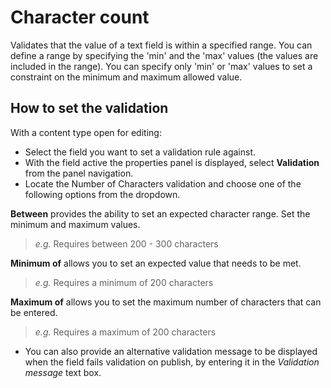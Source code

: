 # Character count
Validates that the value of a text field is within a specified range. You can define a range by specifying the 'min' and the 'max' values (the values are included in the range). You can specify only 'min' or 'max' values to set a constraint on the minimum and maximum allowed value.

## How to set the validation
With a content type open for editing:

- Select the field you want to set a validation rule against.
- With the field active the properties panel is displayed, select **Validation** from the panel navigation.
- Locate the Number of Characters validation and choose one of the following options from the dropdown.

**Between** provides the ability to set an expected character range. Set the minimum and maximum values.

> *e.g.* Requires between 200 - 300 characters

**Minimum of** allows you to set an expected value that needs to be met.

> *e.g.* Requires a minimum of 200 characters

**Maximum of** allows you to set the maximum number of characters that can be entered.

> *e.g.* Requires a maximum of 200 characters

- You can also provide an alternative validation message to be displayed when the field fails validation on publish, by entering it in the *Validation message* text box.

